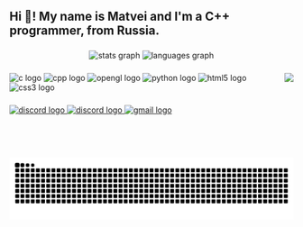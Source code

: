 <h2 align="left">Hi 👋! My name is Matvei and I'm a C++ programmer, from Russia.</h2>

###

<div align="center">
    <img src="https://github-readme-stats.vercel.app/api?username=MalyshevMS&hide_title=false&hide_rank=false&show_icons=true&include_all_commits=true&count_private=true&disable_animations=false&theme=dracula&locale=en&hide_border=false" height="150" alt="stats graph"  />
    <img src="https://github-readme-stats.vercel.app/api/top-langs?username=MalyshevMS&locale=en&hide_title=false&layout=compact&card_width=320&langs_count=5&theme=dracula&hide_border=false" height="150" alt="languages graph"  />
</div>

###

<img align="right" height="150" src="https://avatars.githubusercontent.com/u/164043674?v=4"  />

###

<div align="left">
    <img src="https://cdn.jsdelivr.net/gh/devicons/devicon/icons/c/c-original.svg" height="30" alt="с logo"  />
    <img src="https://cdn.jsdelivr.net/gh/devicons/devicon/icons/cplusplus/cplusplus-original.svg" height="30" alt="cpp logo" />
    <img src="https://cdn.jsdelivr.net/gh/devicons/devicon/icons/opengl/opengl-original.svg" height="34" alt="opengl logo" width="" />
    <img src="https://cdn.jsdelivr.net/gh/devicons/devicon/icons/python/python-original.svg" height="30" alt="python logo"  />
    <img src="https://cdn.jsdelivr.net/gh/devicons/devicon/icons/html5/html5-original.svg" height="30" alt="html5 logo"  />
    <img src="https://cdn.jsdelivr.net/gh/devicons/devicon/icons/css3/css3-original.svg" height="30" alt="css3 logo"  />
</div>

###

<div align="left">
    <a href="https://t.me/matmal29">
        <img src="https://img.shields.io/static/v1?message=Telegram&logo=telegram&label=&color=0088cc&logoColor=white&labelColor=&style=for-the-badge" height="35" alt="discord logo" />
    </a>
    <a href="https://discord.com/users/860180721141022770">
    <img src="https://img.shields.io/static/v1?message=Discord&logo=discord&label=&color=7289DA&logoColor=white&labelColor=&style=for-the-badge" height="35" alt="discord logo" />
    </a>
    <a href="mailto:matvey.malyshev29@gmail.com">
    <img src="https://img.shields.io/static/v1?message=Gmail&logo=gmail&label=&color=D14836&logoColor=white&labelColor=&style=for-the-badge" height="35" alt="gmail logo" />
    </a>
</div>

###

<br clear="both">

<img src="https://raw.githubusercontent.com/MalyshevMS/MalyshevMS/output/snake.svg" alt="Snake animation" />

###